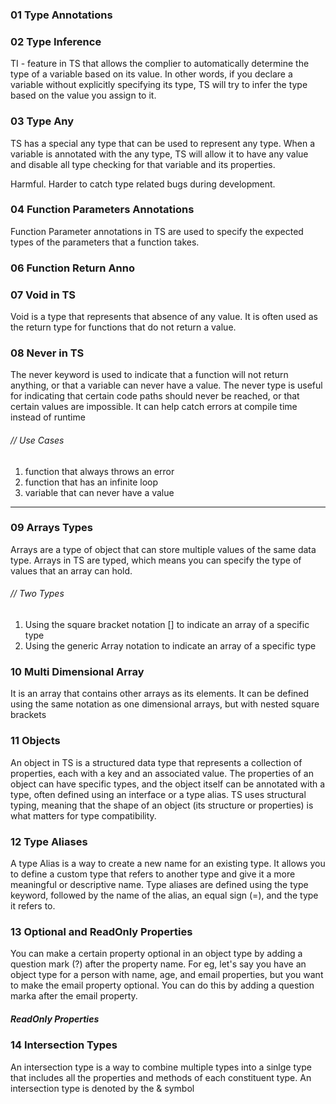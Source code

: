 ### 01 Type Annotations


### 02 Type Inference
TI - feature in TS that allows the complier to automatically determine the type of a variable based on its value. In other words, if you declare a variable without explicitly specifying its type, TS will try to infer the type based on the value you assign to it.

### 03 Type Any
TS has a special any type that can be used to represent any type. When a variable is annotated with the any type, TS will allow it to have any value and disable all type checking for that variable and its properties.

Harmful. Harder to catch type related bugs during development.

### 04 Function Parameters Annotations
Function Parameter annotations in TS are used to specify the expected types of the parameters that a function takes.


### 06 Function Return Anno


### 07 Void in TS
Void is a type that represents that absence of any value. It is often used as the return type for functions that do not return a value.

### 08 Never in TS
The never keyword is used to indicate that a function will not return anything, or that a variable can never have a value. The never type is useful for indicating that certain code paths should never be reached, or that certain values are impossible. It can help catch errors at compile time instead of runtime

###### // Use Cases
1) function that always throws an error
2) function that has an infinite loop
3) variable that can never have a value

---

### 09 Arrays Types
Arrays are a type of object that can store multiple values of the same data type. Arrays in TS are typed, which means you can specify the type of values that an array can hold.

###### // Two Types
1) Using the square bracket notation [] to indicate an array of a specific type
2) Using the generic Array<type> notation to indicate an array of a specific type


### 10 Multi Dimensional Array
It is an array that contains other arrays as its elements. It can be defined using the same notation as one dimensional arrays, but with nested square brackets


### 11 Objects
An object in TS is a structured data type that represents a collection of properties, each with a key and an associated value. The properties of an object can have specific types, and the object itself can be annotated with a type, often defined using an interface or a type alias. TS uses structural typing, meaning that the shape of an object (its structure or properties) is what matters for type compatibility.

### 12 Type Aliases
A type Alias is a way to create a new name for an existing type. It allows you to define a custom type that refers to another type and give it a more meaningful or descriptive name.
Type aliases are defined using the type keyword, followed by the name of the alias, an equal sign (=), and the type it refers to.


### 13 Optional and ReadOnly Properties
You can make a certain property optional in an object type by adding a question mark (?) after the property name.
For eg, let's say you have an object type for a person with name, age, and email properties, but you want to make the email property optional. You can do this by adding a question marka after the email property.

##### ReadOnly Properties


### 14 Intersection Types
An intersection type is a way to combine multiple types into a sinlge type that includes all the properties and methods of each constituent type. An intersection type is denoted by the & symbol

